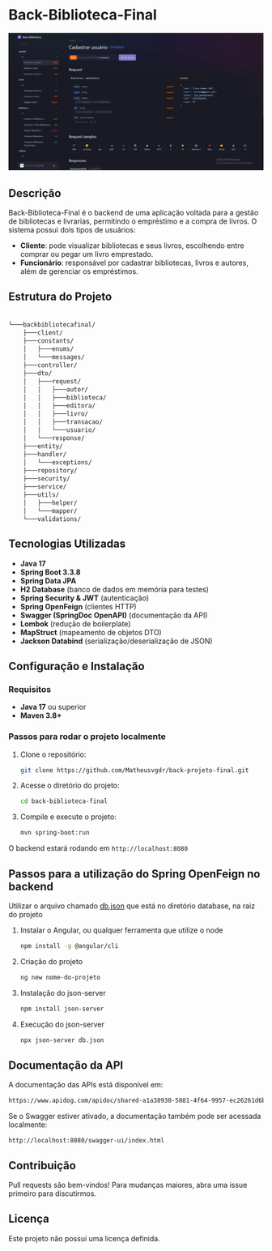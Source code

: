 # Back-Biblioteca-Final
![Documentação da API](doc/documentacao.png)
## Descrição

Back-Biblioteca-Final é o backend de uma aplicação voltada para a gestão de bibliotecas e livrarias, permitindo o empréstimo e a compra de livros.
O sistema possui dois tipos de usuários:

- **Cliente**: pode visualizar bibliotecas e seus livros, escolhendo entre comprar ou pegar um livro emprestado.
- **Funcionário**: responsável por cadastrar bibliotecas, livros e autores, além de gerenciar os empréstimos.

## Estrutura do Projeto

```

└───backbibliotecafinal/
    ├───client/
    ├───constants/
    │   ├───enums/
    │   └───messages/
    ├───controller/
    ├───dto/
    │   ├───request/
    │   │   ├───autor/
    │   │   ├───biblioteca/
    │   │   ├───editora/
    │   │   ├───livro/
    │   │   ├───transacao/
    │   │   └───usuario/
    │   └───response/
    ├───entity/
    ├───handler/
    │   └───exceptions/
    ├───repository/
    ├───security/
    ├───service/
    ├───utils/
    │   ├───helper/
    │   └───mapper/
    └───validations/

```

## Tecnologias Utilizadas

- **Java 17**
- **Spring Boot 3.3.8**
- **Spring Data JPA**
- **H2 Database** (banco de dados em memória para testes)
- **Spring Security & JWT** (autenticação)
- **Spring OpenFeign** (clientes HTTP)
- **Swagger (SpringDoc OpenAPI)** (documentação da API)
- **Lombok** (redução de boilerplate)
- **MapStruct** (mapeamento de objetos DTO)
- **Jackson Databind** (serialização/deserialização de JSON)

## Configuração e Instalação

### Requisitos

- **Java 17** ou superior
- **Maven 3.8+**

### Passos para rodar o projeto localmente

1. Clone o repositório:
   ```sh
   git clone https://github.com/Matheusvgdr/back-projeto-final.git
   ```
2. Acesse o diretório do projeto:
   ```sh
   cd back-biblioteca-final
   ```
3. Compile e execute o projeto:
   ```sh
   mvn spring-boot:run
   ```

O backend estará rodando em `http://localhost:8080`

## Passos para a utilização do Spring OpenFeign no backend

   Utilizar o arquivo chamado [db.json](database/db.json) que está no diretório database, na raiz do projeto

1. Instalar o Angular, ou qualquer ferramenta que utilize o node
   ```sh
   npm install -g @angular/cli
   ```
2. Criação do projeto
   ```sh
   ng new nome-do-projeto
   ```
3. Instalação do json-server

   ```sh
   npm install json-server
   ```
4. Execução do json-server

   ```sh
   npx json-server db.json
   ```

## Documentação da API

A documentação das APIs está disponível em:

```sh
https://www.apidog.com/apidoc/shared-a1a38930-5881-4f64-9957-ec26261d6b5d
```

Se o Swagger estiver ativado, a documentação também pode ser acessada localmente:

```
http://localhost:8080/swagger-ui/index.html
```

## Contribuição

Pull requests são bem-vindos! Para mudanças maiores, abra uma issue primeiro para discutirmos.

## Licença

Este projeto não possui uma licença definida.

